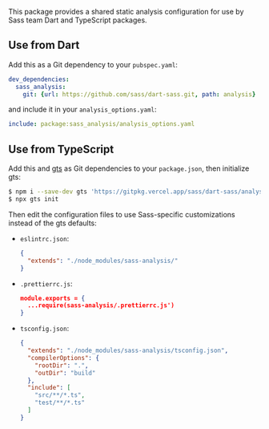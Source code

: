 This package provides a shared static analysis configuration for use by Sass
team Dart and TypeScript packages.

## Use from Dart

Add this as a Git dependency to your `pubspec.yaml`:

```yaml
dev_dependencies:
  sass_analysis:
    git: {url: https://github.com/sass/dart-sass.git, path: analysis}
```

and include it in your `analysis_options.yaml`:

```yaml
include: package:sass_analysis/analysis_options.yaml
```

## Use from TypeScript

Add this and [gts] as Git dependencies to your `package.json`, then initialize
gts:

[gts]: https://github.com/google/gts

```sh
$ npm i --save-dev gts 'https://gitpkg.vercel.app/sass/dart-sass/analysis?main'
$ npx gts init
```

Then edit the configuration files to use Sass-specific customizations instead of
the gts defaults:

* `eslintrc.json`:

  ```json
  {
    "extends": "./node_modules/sass-analysis/"
  }
  ```

* `.prettierrc.js`:

  ```json
  module.exports = {
    ...require(sass-analysis/.prettierrc.js')
  }
  ```

* `tsconfig.json`:

  ```json
  {
    "extends": "./node_modules/sass-analysis/tsconfig.json",
    "compilerOptions": {
      "rootDir": ".",
      "outDir": "build"
    },
    "include": [
      "src/**/*.ts",
      "test/**/*.ts"
    ]
  }
  ```
